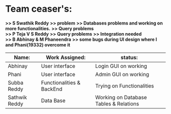 # Team ceaser's:
**>> S Swathik Reddy**
**>> problem**
**>> Databases problems and working on more functionalities.** 
**>> Query problems** <br>
**>> P Teja V S Reddy**
**>> Query problems**
**>> Integration needed**<br>
**>> B Abhinay & M Phaneendra**
**>> some bugs during UI design where I and Phani(19332) overcome it**<br>

| Name: | Work Assigned: | status: | 
| --- | --- | --- |
| Abhinay | User interface | Login GUI on working |
| Phani | User interface | Admin GUI on working |
| Subba Reddy | Functionalities & BackEnd | Trying on Functionalities |
| Sathwik Reddy | Data Base | Working on Database Tables & Relations |

